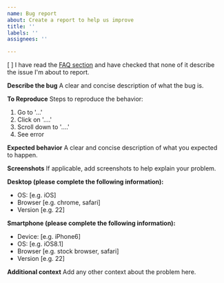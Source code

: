 ```yaml
---
name: Bug report
about: Create a report to help us improve
title: ''
labels: ''
assignees: ''

---
```


<!-- to mark the checkbox as checked, fill it with an x => [x] -->

[ ] I have read the [FAQ section](https://github.com/jankapunkt/easy-speech/blob/master/FAQ.md) and have checked
    that none of it describe the issue I'm about to report.

**Describe the bug**
A clear and concise description of what the bug is.

**To Reproduce**
Steps to reproduce the behavior:
1. Go to '...'
2. Click on '....'
3. Scroll down to '....'
4. See error

**Expected behavior**
A clear and concise description of what you expected to happen.

**Screenshots**
If applicable, add screenshots to help explain your problem.

**Desktop (please complete the following information):**
 - OS: [e.g. iOS]
 - Browser [e.g. chrome, safari]
 - Version [e.g. 22]

**Smartphone (please complete the following information):**
 - Device: [e.g. iPhone6]
 - OS: [e.g. iOS8.1]
 - Browser [e.g. stock browser, safari]
 - Version [e.g. 22]

**Additional context**
Add any other context about the problem here.
